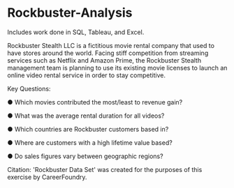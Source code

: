 # Rockbuster-Analysis
 Includes work done in SQL, Tableau, and Excel.

Rockbuster Stealth LLC is a fictitious movie rental company that used to have stores around the
world. Facing stiff competition from streaming services such as Netflix and Amazon Prime,
the Rockbuster Stealth management team is planning to use its existing movie licenses to
launch an online video rental service in order to stay competitive.

Key Questions:

● Which movies contributed the most/least to revenue gain?

● What was the average rental duration for all videos?

● Which countries are Rockbuster customers based in?

● Where are customers with a high lifetime value based?

● Do sales figures vary between geographic regions?

Citation: 'Rockbuster Data Set' was created for the purposes of this exercise by CareerFoundry.
